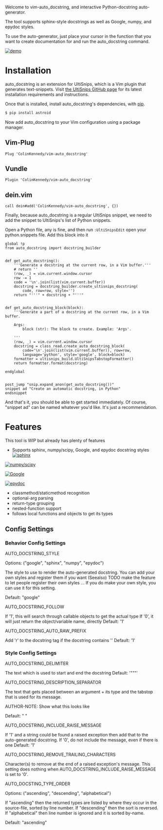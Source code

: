 Welcome to vim-auto_docstring, and interactive Python-docstring auto-generator.

The tool supports sphinx-style docstrings as well as Google, numpy, and epydoc
styles.

To use the auto-generator, just place your cursor in the function that you want
to create documentation for and run the auto_docstring command.

[![demo](https://asciinema.org/a/AeIPtOBsBPuEHsPvUZqDQXwDd.png)](https://asciinema.org/a/AeIPtOBsBPuEHsPvUZqDQXwDd)


# Installation

auto_docstring is an extension for UltiSnips, which is a Vim plugin that
generates text-snippets. Visit [the UltiSnips GitHub page](https://github.com/SirVer/ultisnips) for its latest installation requirements and instructions.

Once that is installed, install auto_docstring's dependencies, with [pip](https://pypi.python.org/pypi/pip).

```bash
$ pip install astroid
```

Now add auto_docstring to your Vim configuration using a package manager.

## Vim-Plug

```vim
Plug 'ColinKennedy/vim-auto_docstring'
```

## Vundle

```vim
Plugin 'ColinKennedy/vim-auto_docstring'
```

## dein.vim

```vim
call dein#add('ColinKennedy/vim-auto_docstring', {})
```


Finally, because auto_docstring is a regular UltiSnips snippet, we need to add
the snippet to UltiSnips's list of Python snippets.

Open a Python file, any is fine, and then run `:UltiSnipsEdit` open your
python.snippets file. Add this block into it

```vim
global !p
from auto_docstring import docstring_builder


def get_auto_docstring():
    '''Generate a docstring at the current row, in a Vim buffer.'''
    # return ''
    (row, _) = vim.current.window.cursor
    row -= 1
    code = '\n'.join(list(vim.current.buffer))
    docstring = docstring_builder.create_ultisnips_docstring(
        code, row=row, style='')
    return "'''" + docstring + "'''"


def get_auto_docstring_block(block):
    '''Generate a part of a docstring at the current row, in a Vim buffer.

    Args:
        block (str): The block to create. Example: 'Args'.

    '''
    (row, _) = vim.current.window.cursor
    docstring = class_read.create_auto_docstring_block(
        code='\n'.join(list(vim.current.buffer)), row=row,
        language='python', style='google', block=block)
    formatter = ultisnips_build.UltiSnipsTabstopFormatter()
    return formatter.format(docstring)

endglobal


post_jump "snip.expand_anon(get_auto_docstring())"
snippet ad "Create an automatic docstring, in Python"
endsnippet

```

And that's it, you should be able to get started immediately.
Of course, "snippet ad" can be named whatever you'd like. It's just a recommendation.


# Features

This tool is WIP but already has plenty of features

- Supports sphinx, numpy/scipy, Google, and epydoc docstring styles
[![sphinx](https://asciinema.org/a/40b8QaBG949TFhIBxWk91Ub5p.png)](https://asciinema.org/a/40b8QaBG949TFhIBxWk91Ub5p)

[![numpy/scipy](https://asciinema.org/a/aOYKWOiD92Bz9XkixmhUOerd6.png)](https://asciinema.org/a/aOYKWOiD92Bz9XkixmhUOerd6)

[![Google](https://asciinema.org/a/AeIPtOBsBPuEHsPvUZqDQXwDd.png)](https://asciinema.org/a/AeIPtOBsBPuEHsPvUZqDQXwDd)

[![epydoc](https://asciinema.org/a/Jpebcqy20XDTRf6pZlFmkLrzu.png)](https://asciinema.org/a/Jpebcqy20XDTRf6pZlFmkLrzu)


- classmethod/staticmethod recognition
- optional-arg parsing
- return-type grouping
- nested-function support
- follows local functions and objects to get its types


## Config Settings

### Behavior Config Settings

AUTO_DOCSTRING_STYLE

Options: ("google", "sphinx", "numpy", "epydoc")

The style to use to render the auto-generated docstring.
You can add your own styles and register them if you want (Seealso)
TODO make the feature to let people register their own styles ...
If you do make your own style, you can use it for this setting.

Default: "google"

AUTO_DOCSTRING_FOLLOW

If '1', this will search through callable objects to get the actual type
If '0', it will just return the object/variable name, directly
Default: '1'

AUTO_DOCSTRING_AUTO_RAW_PREFIX

Add 'r' to the docstring tag if the docstring contains '\'
Default: '1'


### Style Config Settings

AUTO_DOCSTRING_DELIMITER

The text which is used to start and end the docstring
Default: '"""'


AUTO_DOCSTRING_DESCRIPTION_SEPARATOR

The text that gets placed between an argument + its type and the tabstop that
is used for its message.

AUTHOR-NOTE: Show what this looks like

Default: " "


AUTO_DOCSTRING_INCLUDE_RAISE_MESSAGE

If '1' and a string could be found a raised exception then add that to the
auto-generated docstring.
If '0', do not include the message, even if there is one
Default: '1'


AUTO_DOCSTRING_REMOVE_TRAILING_CHARACTERS

Character(s) to remove at the end of a raised exception's message. This
setting does nothing when AUTO_DOCSTRING_INCLUDE_RAISE_MESSAGE is set to '0'.


AUTO_DOCSTING_TYPE_ORDER

Options: ("ascending", "descending", "alphabetical")

If "ascending" then the returned types are listed by where they occur in the
source-file, sorted by line number. If "descending" then the sort is reversed.
If "alphabetical" then line number is ignored and it is sorted by-name.

Default: "ascending"
